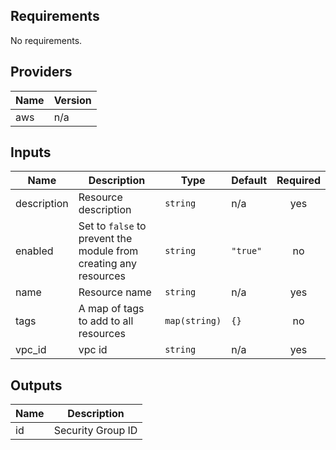 ## Requirements

No requirements.

## Providers

| Name | Version |
|------|---------|
| aws | n/a |

## Inputs

| Name | Description | Type | Default | Required |
|------|-------------|------|---------|:--------:|
| description | Resource description | `string` | n/a | yes |
| enabled | Set to `false` to prevent the module from creating any resources | `string` | `"true"` | no |
| name | Resource name | `string` | n/a | yes |
| tags | A map of tags to add to all resources | `map(string)` | `{}` | no |
| vpc\_id | vpc id | `string` | n/a | yes |

## Outputs

| Name | Description |
|------|-------------|
| id | Security Group ID |
